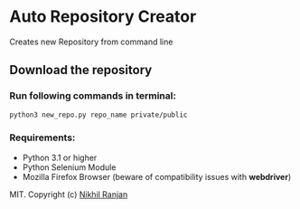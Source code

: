 # Auto Repository Creator
Creates new Repository from command line

## Download the repository

### Run following commands in terminal:

```bash
python3 new_repo.py repo_name private/public
```

### Requirements:

* Python 3.1 or higher
* Python Selenium Module
* Mozilla Firefox Browser (beware of compatibility issues with __webdriver__)

MIT. Copyright (c) [Nikhil Ranjan](http://nikhilranjan7.github.io)
